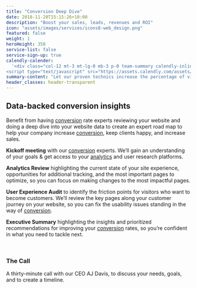 ```yaml
---
title: "Conversion Deep Dive"
date: 2018-11-20T15:15:26+10:00
description: "Boost your sales, leads, revenues and ROI"
icon: "assets/images/services/icons8-web_design.png"
featured: false
weight: 1
heroHeight: 350
service-list: false
service-sign-up: true
calendly-calender:
  '<div class="col-12 mt-3 mt-lg-0 mb-3 p-0 team-summary calendly-inline-widget" data-url="https://calendly.com/experimentzone/conversion-deep-dive-consultation-clone?hide_event_type_details=1&primary_color=6f42b7" style="min-width:320px;height:600px;"></div>
<script type="text/javascript" src="https://assets.calendly.com/assets/external/widget.js"></script>'
summary-content: "Let our proven technics increase the percentage of visitors who take desired actions on your landing pages, website, and campaigns."
header_classes: header-transparent
---
```


## Data-backed conversion insights

Benefit from having <a class="glossary-word" href="https://experimentzone.com/support/glossary/#Conversion">conversion</a> rate experts reviewing your website and doing a deep dive into your website data to create an expert road map to help your company increase <a class="glossary-word" href="https://experimentzone.com/support/glossary/#Conversion">conversion</a>, keep clients happy, and increase sales.

**Kickoff meeting** with our <a class="glossary-word" href="https://experimentzone.com/support/glossary/#Conversion">conversion</a> experts. We’ll gain an understanding of your goals & get access to your <a class="glossary-word" href="https://experimentzone.com/support/glossary/#Analytics">analytics</a> and user
research platforms.

**Analytics Review** highlighting the current state of your site experience, opportunities for additional tracking, and the most important pages to optimize, so you can focus on making changes to the most impactful pages.

**User Experience Audit** to identify the friction points for visitors who want to become customers. We’ll review the key pages along your customer journey on your website, so you can fix the usability issues standing in the way of <a class="glossary-word" href="https://experimentzone.com/support/glossary/#Conversion">conversion</a>.

**Executive Summary** highlighting the insights and prioritized recommendations for improving your <a class="glossary-word" href="https://experimentzone.com/support/glossary/#Conversion">conversion</a> rates, so you’re confident in what you need to tackle next.

<br>

### The Call

A thirty-minute call with our CEO AJ Davis, to discuss your needs, goals, and to create a timeline.

